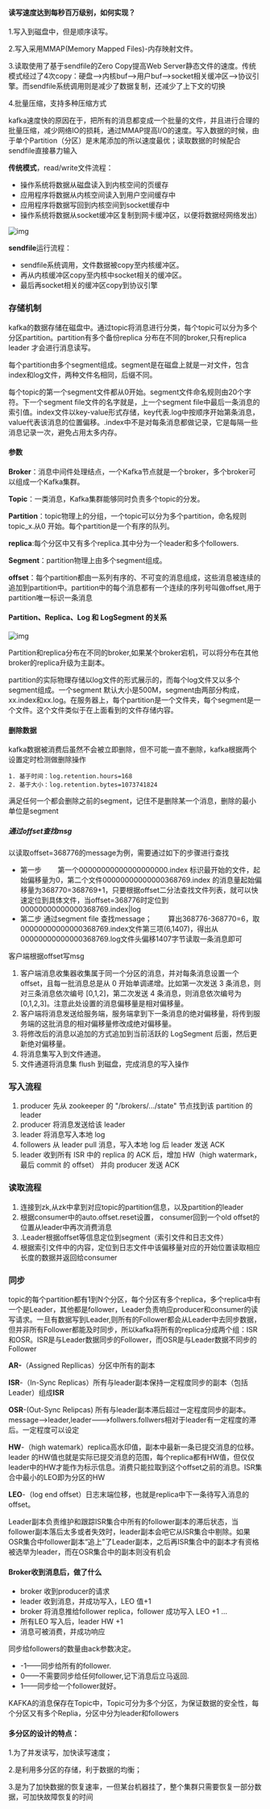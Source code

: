 #### 读写速度达到每秒百万级别，如何实现？

1.写入到磁盘中，但是顺序读写。

2.写入采用MMAP(Memory Mapped Files)-内存映射文件。

3.读取使用了基于sendfile的Zero Copy提高Web Server静态文件的速度。传统模式经过了4次copy：硬盘—>内核buf—>用户buf—>socket相关缓冲区—>协议引擎。而sendfile系统调用则是减少了数据复制，还减少了上下文的切换

4.批量压缩，支持多种压缩方式

kafka速度快的原因在于，把所有的消息都变成一个批量的文件，并且进行合理的批量压缩，减少网络IO的损耗，通过MMAP提高I/O的速度。写入数据的时候，由于单个Partition（分区）是末尾添加的所以速度最优；读取数据的时候配合sendfile直接暴力输入

**传统模式**，read/write文件流程：

-  操作系统将数据从磁盘读入到内核空间的页缓存
-  应用程序将数据从内核空间读入到用户空间缓存中
-  应用程序将数据写回到内核空间到socket缓存中
-  操作系统将数据从socket缓冲区复制到网卡缓冲区，以便将数据经网络发出）

![img](..\image\kafka\read.png)

**sendfile**运行流程：

- sendfile系统调用，文件数据被copy至内核缓冲区。
- 再从内核缓冲区copy至内核中socket相关的缓冲区。
- 最后再socket相关的缓冲区copy到协议引擎

### 存储机制

kafka的数据存储在磁盘中。通过topic将消息进行分类，每个topic可以分为多个分区partition。partition有多个备份replica  分布在不同的broker,只有replica leader 才会进行消息读写。

每个partition由多个segment组成。segment是在磁盘上就是一对文件，包含index和log文件，两种文件名相同，后缀不同。

每个topic的第一个segment文件都从0开始。segment文件命名规则由20个字符。下一个segment file文件的名字就是，上一个segment file中最后一条消息的索引值。index文件以key-value形式存储，key代表.log中按顺序开始第条消息，value代表该消息的位置偏移。.index中不是对每条消息都做记录，它是每隔一些消息记录一次，避免占用太多内存。

#### 参数

**Broker**：消息中间件处理结点，一个Kafka节点就是一个broker，多个broker可以组成一个Kafka集群。

**Topic**：一类消息，Kafka集群能够同时负责多个topic的分发。

**Partition**：topic物理上的分组，一个topic可以分为多个partition，命名规则topic_x.从0 开始。每个partition是一个有序的队列。

**replica**:每个分区中又有多个replica.其中分为一个leader和多个followers.

**Segment**：partition物理上由多个segment组成。

**offset**：每个partition都由一系列有序的、不可变的消息组成，这些消息被连续的追加到partition中。partition中的每个消息都有一个连续的序列号叫做offset,用于partition唯一标识一条消息

#### Partition、Replica、Log 和 LogSegment 的关系

![img](..\image\kafka\patition_repl,png)

Partition和replica分布在不同的broker,如果某个broker宕机，可以将分布在其他broker的replica升级为主副本。

partition的实际物理存储以log文件的形式展示的，而每个log文件又以多个segment组成。一个segment 默认大小是500M，segment由两部分构成，xx.index和xx.log。在服务器上，每个partition是一个文件夹，每个segment是一个文件。这个文件类似于在上面看到的文件存储内容。

#### 删除数据

 kafka数据被消费后虽然不会被立即删除，但不可能一直不删除，kafka根据两个设置定时检测做删除操作

```
1. 基于时间：log.retention.hours=168
2. 基于大小：log.retention.bytes=1073741824
```

 满足任何一个都会删除之前的segment，记住不是删除某一个消息，删除的最小单位是segment

##### 通过offset查找msg

以读取offset=368776的message为例，需要通过如下的步骤进行查找

- 第一步
    第一个00000000000000000000.index 标识最开始的文件，起始偏移量为0，第二个文件00000000000000368769.index 的消息量起始偏移量为368770=368769+1，只要根据offset二分法查找文件列表，就可以快速定位到具体文件，当offset=368776时定位到00000000000000368769.index|log
- 第二步 通过segment file 查找message；
    算出368776-368770=6，取00000000000000368769.index文件第三项(6,1407)，得出从00000000000000368769.log文件头偏移1407字节读取一条消息即可

客户端根据offset写msg

1. 客户端消息收集器收集属于同一个分区的消息，并对每条消息设置一个offset，且每一批消息总是从 0 开始单调递增。比如第一次发送 3 条消息，则对三条消息依次编号 [0,1,2]，第二次发送 4 条消息，则消息依次编号为 [0,1,2,3]。注意此处设置的消息偏移量是相对偏移量。
2. 客户端将消息发送给服务端，服务端拿到下一条消息的绝对偏移量，将传到服务端的这批消息的相对偏移量修改成绝对偏移量。
3. 将修改后的消息以追加的方式追加到当前活跃的 LogSegment 后面，然后更新绝对偏移量。
4. 将消息集写入到文件通道。
5. 文件通道将消息集 flush 到磁盘，完成消息的写入操作

### 写入流程

1. producer 先从 zookeeper 的 "/brokers/.../state" 节点找到该 partition 的 leader
2. producer 将消息发送给该 leader
3. leader 将消息写入本地 log
4.  followers 从 leader pull 消息，写入本地 log 后 leader 发送 ACK
5.  leader 收到所有 ISR 中的 replica 的 ACK 后，增加 HW（high watermark，最后 commit 的 offset） 并向 producer 发送 ACK

### 读取流程

1. 连接到zk,从zk中拿到对应topic的partition信息，以及partition的leader
2. 根据consumer中的auto.offset.reset设置， consumer回到一个old offset的位置从leader中再次消费消息
3. .Leader根据offset等信息定位到segment（索引文件和日志文件）
4. 根据索引文件中的内容，定位到日志文件中该偏移量对应的开始位置读取相应长度的数据并返回给consumer

### 同步

topic的每个partition都有1到N个分区，每个分区有多个replica，多个replica中有一个是Leader，其他都是follower，Leader负责响应producer和consumer的读写请求。一旦有数据写到Leader,则所有的Follower都会从Leader中去同步数据，但并非所有Follower都能及时同步，所以kafka将所有的replica分成两个组：ISR和OSR。ISR是与Leader数据同步的Follower，而OSR是与Leader数据不同步的Follower

**AR-**（Assigned Repllicas）分区中所有的副本

**ISR**-（In-Sync Replicas）所有与leader副本保持一定程度同步的副本（包括Leader）组成**ISR**

**OSR**-(Out-Sync Relipcas) 所有与leader副本滞后超过一定程度同步的副本。message—>leader,leader--->follwers.follwers相对于leader有一定程度的滞后。一定程度可以设定

**HW**-（high watemark）replica高水印值，副本中最新一条已提交消息的位移。leader 的HW值也就是实际已提交消息的范围，每个replica都有HW值，但仅仅leader中的HW才能作为标示信息。消费只能拉取到这个offset之前的消息。ISR集合中最小的LEO即为分区的HW

**LEO**-（log end offset）日志末端位移，也就是replica中下一条待写入消息的offset。

 Leader副本负责维护和跟踪ISR集合中所有的follower副本的滞后状态，当follower副本落后太多或者失效时，leader副本会吧它从ISR集合中剔除。如果OSR集合中follower副本“追上”了Leader副本，之后再ISR集合中的副本才有资格被选举为leader，而在OSR集合中的副本则没有机会

#### Broker收到消息后，做了什么

- broker 收到producer的请求 
- leader  收到消息，并成功写入，LEO 值+1 
- broker 将消息推给follower replica，follower 成功写入 LEO +1 … 
- 所有LEO 写入后，leader HW +1 
- 消息可被消费，并成功响应

同步给followers的数量由ack参数决定。

- -1——同步给所有的follower.
- 0——不需要同步给任何follower,记下消息后立马返回.
- 1——同步给一个follower就好。

KAFKA的消息保存在Topic中，Topic可分为多个分区，为保证数据的安全性，每个分区又有多个Replia，分区中分为leader和followers

#### **多分区的设计的特点**：

1.为了并发读写，加快读写速度；

2.是利用多分区的存储，利于数据的均衡；

3.是为了加快数据的恢复速率，一但某台机器挂了，整个集群只需要恢复一部分数据，可加快故障恢复的时间